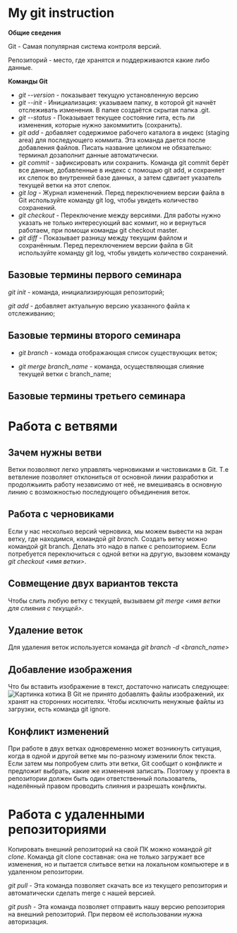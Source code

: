 # My git instruction
**Общие сведения**

Git - Самая популярная система контроля версий.

Репозиторий - место, где хранятся и поддерживаются какие либо данные.

**Команды Git**
* *git --version* - показывает текущую установленную версию 
* *git --init* - Инициализация: указываем папку, в которой git начнёт отслеживать изменения. В папке создаётся скрытая папка .git.
* *git --status* - Показывает текущее состояние гита, есть ли изменения, которые нужно закоммитить (сохранить).
* *git add* - добавляет содержимое рабочего каталога в индекс (staging area) для последующего коммита. Эта команда дается после добавления файлов. Писать название целиком не обязательно: терминал дозаполнит данные автоматически.
* *git commit* - зафиксировать или сохранить. Команда git commit берёт все данные, добавленные в индекс с помощью git add, и сохраняет их слепок во внутренней базе данных, а затем сдвигает указатель текущей ветки на этот слепок.
* *git log* - Журнал изменений. Перед переключением версии файла в Git используйте команду git log, чтобы увидеть количество сохранений.
* *git checkout* - Переключение между версиями. Для работы нужно указать не только
интересующий вас коммит, но и вернуться работаем, при помощи команды git checkout master.
* *git diff* - Показывает разницу между текущим файлом и сохранённым. Перед переключением версии файла в Git используйте команду git log, чтобы увидеть
количество сохранений.


## Базовые термины первого семинара ##

*git init* - команда, инициализирующая репозиторий;

*git add* - добавляет актуальную версию указанного файла к отслеживанию;

## Базовые термины второго семинара ##

* *git branch* - комада отображающая список существующих веток;

* *git merge branch_name* - команда, осуществляющая слияние текущей ветки с branch_name;

## Базовые термины третьего семинара ##


# Работа с ветвями


## Зачем нужны ветви ##
Ветки позволяют легко управлять
черновиками и чистовиками в Git. Т.е ветвление позволяет отклониться от основной линии разработки и продолжьиить работу независимо от неё, не вмешиваясь в основную линию с возможностью последующего объединения веток.

## Работа с черновиками ##
Если у нас несколько версий черновика, мы
можем вывести на экран ветку, где находимся, командой *git branch*.
Создать ветку можно командой git branch.
Делать это надо в папке с репозиторием.
Если потребуется переключиться с одной ветки на другую, вызовем команду *git checkout <имя ветки>*.

## Совмещение двух вариантов текста ##
Чтобы слить любую ветку с текущей, вызываем *git merge <имя ветки для слияния с текущей>*.

## Удаление веток ##
Для удаления веток используется команда *git branch -d <branch_name>*

## Добавление изображения ##

Что бы вставить изображение в текст, достаточно написать следующее: ![Картинка котика](Catpic.png)
В Git не принято добавлять файлы изображений, их хранят на сторонних носителях. Чтобы исключить ненужные файлы из загрузки, есть команда git ignore.

## Конфликт изменений ##
При работе в двух ветках одновременно может возникнуть ситуация, когда в одной и другой ветке мы по-разному изменили блок текста. Если затем мы попробуем слить эти ветки, Git сообщит о конфликте и предложит выбрать, какие же изменения записать. Поэтому у проекта в репозитории должен быть один ответственный пользователь, наделённый правом проводить слияния и разрешать конфликты.


# Работа с удаленными репозиториями

Копировать внешний репозиторий на свой ПК можно командой *git clone*. Команда git clone составная: она не только загружает все изменения, но и пытается слитьвсе ветки на локальном компьютере и в удаленном репозитории.

*git pull* - Эта команда позволяет скачать все из текущего репозитория и автоматически сделать merge с нашей версией.

*git push* - Эта команда позволяет отправить нашу версию репозитория на внешний репозиторий. При первом её использовании нужна авторизация.